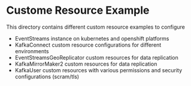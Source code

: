# Custome Resource Example
This directory contains different custom resource examples to configure
- EventStreams instance on kubernetes and openshift platforms
- KafkaConnect custom resource configurations for different environments
- EventStreamsGeoReplicator custom resources for data replication
- KafkaMirrorMaker2 custom resources for data replication
- KafkaUser custom resources with various permissions and security configurations (scram/tls)